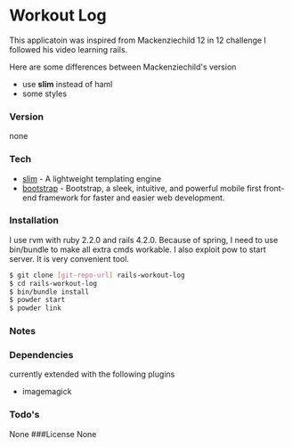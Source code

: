 Workout Log
=======

 This applicatoin was inspired from Mackenziechild 12 in 12 challenge
 I followed his video learning rails.

 Here are some differences between Mackenziechild's version
- use **slim** instead of haml
- some styles

### Version
none

### Tech
* [slim] - A lightweight templating engine
* [bootstrap] - Bootstrap, a sleek, intuitive, and powerful mobile first front-end framework for faster and easier web development.

### Installation

I use rvm with ruby 2.2.0 and rails 4.2.0. Because of spring, I need to use bin/bundle to make all extra cmds workable. I also exploit pow to start server. It is very convenient tool.

```sh
$ git clone [git-repo-url] rails-workout-log
$ cd rails-workout-log
$ bin/bundle install
$ powder start
$ powder link
```

### Notes



### Dependencies
currently extended with the following plugins
* imagemagick


### Todo's
None
###License
None





[slim]:http://slim-lang.com/
[bootstrap]:http://getbootstrap.com/2.3.2/


